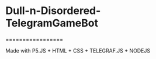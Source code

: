 # Dull-n-Disordered-TelegramGameBot

=================

Made with P5.JS + HTML + CSS  + TELEGRAF.JS + NODEJS
